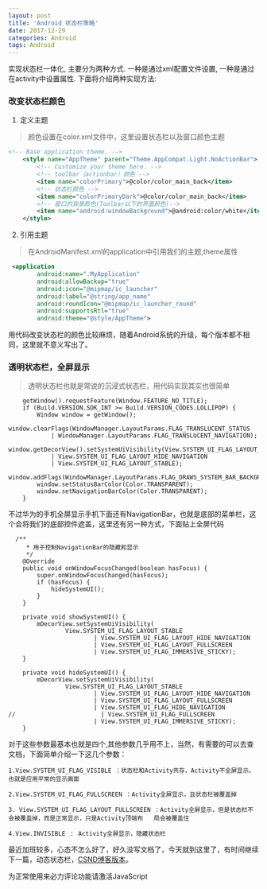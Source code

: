 ```yaml
---
layout: post
title: 'Android 状态栏策略'
date: 2017-12-29
categories: Android
tags: Android
---
```



实现状态栏一体化, 主要分为两种方式. 一种是通过xml配置文件设置, 一种是通过在activity中设置属性. 下面将介绍两种实现方法:

### 改变状态栏颜色
1. 定义主题
> 颜色设置在color.xml文件中，这里设置状态栏以及窗口颜色主题

```xml
<!-- Base application theme. -->
    <style name="AppTheme" parent="Theme.AppCompat.Light.NoActionBar">
        <!-- Customize your theme here. -->
        <!-- toolbar（actionbar）颜色 -->
        <item name="colorPrimary">@color/color_main_back</item>
        <!-- 状态栏颜色 -->
        <item name="colorPrimaryDark">@color/color_main_back</item>
        <!-- 窗口的背景颜色(Toolbar以下的界面颜色)-->
        <item name="android:windowBackground">@android:color/white</item>
    </style>
```
2. 引用主题
>在AndroidManifest.xml的application中引用我们的主题,theme属性

```xml
 <application
        android:name=".MyApplication"
        android:allowBackup="true"
        android:icon="@mipmap/ic_launcher"
        android:label="@string/app_name"
        android:roundIcon="@mipmap/ic_launcher_round"
        android:supportsRtl="true"
        android:theme="@style/AppTheme">
```
用代码改变状态栏的颜色比较麻烦，随着Android系统的升级，每个版本都不相同，这里就不意义写出了。

### 透明状态栏，全屏显示
>透明状态栏也就是常说的沉浸式状态栏，用代码实现其实也很简单

```android
	getWindow().requestFeature(Window.FEATURE_NO_TITLE);
	if (Build.VERSION.SDK_INT >= Build.VERSION_CODES.LOLLIPOP) {
		Window window = getWindow();
		window.clearFlags(WindowManager.LayoutParams.FLAG_TRANSLUCENT_STATUS
			| WindowManager.LayoutParams.FLAG_TRANSLUCENT_NAVIGATION);
		window.getDecorView().setSystemUiVisibility(View.SYSTEM_UI_FLAG_LAYOUT_FULLSCREEN
			| View.SYSTEM_UI_FLAG_LAYOUT_HIDE_NAVIGATION
			| View.SYSTEM_UI_FLAG_LAYOUT_STABLE);
		window.addFlags(WindowManager.LayoutParams.FLAG_DRAWS_SYSTEM_BAR_BACKGROUNDS);
		window.setStatusBarColor(Color.TRANSPARENT);
		window.setNavigationBarColor(Color.TRANSPARENT);
	}
```
不过华为的手机全屏显示手机下面还有NavigationBar，也就是底部的菜单栏，这个会将我们的底部控件遮盖，这里还有另一种方式，下面贴上全屏代码
```android
  /**
     * 用于控制NavigationBar的隐藏和显示
     */
    @Override
    public void onWindowFocusChanged(boolean hasFocus) {
        super.onWindowFocusChanged(hasFocus);
        if (hasFocus) {
            hideSystemUI();
        }
    }

    private void showSystemUI() {
        mDecorView.setSystemUiVisibility(
                View.SYSTEM_UI_FLAG_LAYOUT_STABLE
                        | View.SYSTEM_UI_FLAG_LAYOUT_HIDE_NAVIGATION
                        | View.SYSTEM_UI_FLAG_LAYOUT_FULLSCREEN
                        | View.SYSTEM_UI_FLAG_IMMERSIVE_STICKY);
    }

    private void hideSystemUI() {
        mDecorView.setSystemUiVisibility(
                View.SYSTEM_UI_FLAG_LAYOUT_STABLE
                        | View.SYSTEM_UI_FLAG_LAYOUT_HIDE_NAVIGATION
                        | View.SYSTEM_UI_FLAG_LAYOUT_FULLSCREEN
                        | View.SYSTEM_UI_FLAG_HIDE_NAVIGATION
//                        | View.SYSTEM_UI_FLAG_FULLSCREEN
                        | View.SYSTEM_UI_FLAG_IMMERSIVE_STICKY);
    }
```
对于这些参数最基本也就是四个,其他参数几乎用不上，当然，有需要的可以去查文档，下面简单介绍一下这几个参数：
```android
1.View.SYSTEM_UI_FLAG_VISIBLE ：状态栏和Activity共存，Activity不全屏显示。也就是应用平常的显示画面

2.View.SYSTEM_UI_FLAG_FULLSCREEN ：Activity全屏显示，且状态栏被覆盖掉

3. View.SYSTEM_UI_FLAG_LAYOUT_FULLSCREEN ：Activity全屏显示，但是状态栏不会被覆盖掉，而是正常显示，只是Activity顶端布   局会被覆盖住

4.View.INVISIBLE ： Activity全屏显示，隐藏状态栏
```
最近加班较多，心态不怎么好了，好久没写文档了，今天就到这里了，有时间继续下一篇，动态状态栏，[CSND博客版本](http://blog.csdn.net/qq_32938483/article/details/78932990)。

<!-- 来必力City版安装代码 -->
<div id="lv-container" data-id="city" data-uid="MTAyMC8zMjU2Ny85MTI4">
<script type="text/javascript">
   (function(d, s) {
   var j, e = d.getElementsByTagName(s)[0];

   if (typeof LivereTower === 'function') { return; }

   j = d.createElement(s);
   j.src = 'https://cdn-city.livere.com/js/embed.dist.js';
   j.async = true;

   e.parentNode.insertBefore(j, e);
   })(document, 'script');
</script>
<noscript> 为正常使用来必力评论功能请激活JavaScript</noscript>
</div>
<!-- City版安装代码已完成 -->